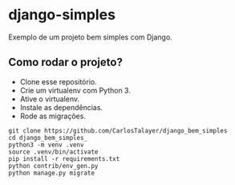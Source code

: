 # django-simples

Exemplo de um projeto bem simples com Django.

## Como rodar o projeto?

* Clone esse repositório.
* Crie um virtualenv com Python 3.
* Ative o virtualenv.
* Instale as dependências.
* Rode as migrações.

```
git clone https://github.com/CarlosTalayer/django_bem_simples
cd django_bem_simples_
python3 -m venv .venv
source .venv/bin/activate
pip install -r requirements.txt
python contrib/env_gen.py
python manage.py migrate
```
